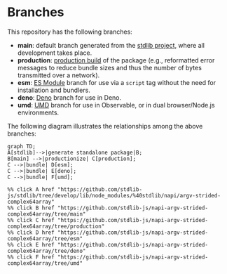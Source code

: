 <!--

@license Apache-2.0

Copyright (c) 2022 The Stdlib Authors.

Licensed under the Apache License, Version 2.0 (the "License");
you may not use this file except in compliance with the License.
You may obtain a copy of the License at

    http://www.apache.org/licenses/LICENSE-2.0

Unless required by applicable law or agreed to in writing, software
distributed under the License is distributed on an "AS IS" BASIS,
WITHOUT WARRANTIES OR CONDITIONS OF ANY KIND, either express or implied.
See the License for the specific language governing permissions and
limitations under the License.

-->

# Branches

This repository has the following branches:

-   **main**: default branch generated from the [stdlib project][stdlib-url], where all development takes place.
-   **production**: [production build][production-url] of the package (e.g., reformatted error messages to reduce bundle sizes and thus the number of bytes transmitted over a network).
-   **esm**: [ES Module][esm-url] branch for use via a `script` tag without the need for installation and bundlers.
-   **deno**: [Deno][deno-url] branch for use in Deno.
-   **umd**: [UMD][umd-url] branch for use in Observable, or in dual browser/Node.js environments.

The following diagram illustrates the relationships among the above branches:

```mermaid
graph TD;
A[stdlib]-->|generate standalone package|B;
B[main] -->|productionize| C[production];
C -->|bundle| D[esm];
C -->|bundle| E[deno];
C -->|bundle| F[umd];

%% click A href "https://github.com/stdlib-js/stdlib/tree/develop/lib/node_modules/%40stdlib/napi/argv-strided-complex64array"
%% click B href "https://github.com/stdlib-js/napi-argv-strided-complex64array/tree/main"
%% click C href "https://github.com/stdlib-js/napi-argv-strided-complex64array/tree/production"
%% click D href "https://github.com/stdlib-js/napi-argv-strided-complex64array/tree/esm"
%% click E href "https://github.com/stdlib-js/napi-argv-strided-complex64array/tree/deno"
%% click F href "https://github.com/stdlib-js/napi-argv-strided-complex64array/tree/umd"
```

[stdlib-url]: https://github.com/stdlib-js/stdlib/tree/develop/lib/node_modules/%40stdlib/napi/argv-strided-complex64array
[production-url]: https://github.com/stdlib-js/napi-argv-strided-complex64array/tree/production
[deno-url]: https://github.com/stdlib-js/napi-argv-strided-complex64array/tree/deno
[umd-url]: https://github.com/stdlib-js/napi-argv-strided-complex64array/tree/umd
[esm-url]: https://github.com/stdlib-js/napi-argv-strided-complex64array/tree/esm